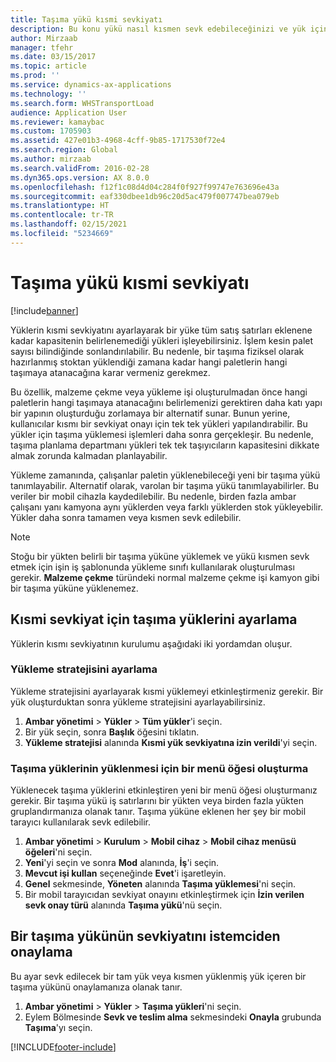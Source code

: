 ```yaml
---
title: Taşıma yükü kısmi sevkiyatı
description: Bu konu yükü nasıl kısmen sevk edebileceğinizi ve yük için kapasite planlamasını nasıl erteleyebileceğinizi açıklar.
author: Mirzaab
manager: tfehr
ms.date: 03/15/2017
ms.topic: article
ms.prod: ''
ms.service: dynamics-ax-applications
ms.technology: ''
ms.search.form: WHSTransportLoad
audience: Application User
ms.reviewer: kamaybac
ms.custom: 1705903
ms.assetid: 427e01b3-4968-4cff-9b85-1717530f72e4
ms.search.region: Global
ms.author: mirzaab
ms.search.validFrom: 2016-02-28
ms.dyn365.ops.version: AX 8.0.0
ms.openlocfilehash: f12f1c08d4d04c284f0f927f99747e763696e43a
ms.sourcegitcommit: eaf330dbee1db96c20d5ac479f007747bea079eb
ms.translationtype: HT
ms.contentlocale: tr-TR
ms.lasthandoff: 02/15/2021
ms.locfileid: "5234669"
---
```

# <a name="partial-shipment-of-a-transport-load"></a>Taşıma yükü kısmi sevkiyatı

[!include[banner](../includes/banner.md)]

Yüklerin kısmi sevkiyatını ayarlayarak bir yüke tüm satış satırları eklenene kadar kapasitenin belirlenemediği yükleri işleyebilirsiniz. İşlem kesin palet sayısı bilindiğinde sonlandırılabilir. Bu nedenle, bir taşıma fiziksel olarak hazırlanmış stoktan yüklendiği zamana kadar hangi paletlerin hangi taşımaya atanacağına karar vermeniz gerekmez.

Bu özellik, malzeme çekme veya yükleme işi oluşturulmadan önce hangi paletlerin hangi taşımaya atanacağını belirlemenizi gerektiren daha katı yapı bir yapının oluşturduğu zorlamaya bir alternatif sunar. Bunun yerine, kullanıcılar kısmı bir sevkiyat onayı için tek tek yükleri yapılandırabilir. Bu yükler için taşıma yüklemesi işlemleri daha sonra gerçekleşir. Bu nedenle, taşıma planlama departmanı yükleri tek tek taşıyıcıların kapasitesini dikkate almak zorunda kalmadan planlayabilir.

Yükleme zamanında, çalışanlar paletin yüklenebileceği yeni bir taşıma yükü tanımlayabilir. Alternatif olarak, varolan bir taşıma yükü tanımlayabilirler. Bu veriler bir mobil cihazla kaydedilebilir. Bu nedenle, birden fazla ambar çalışanı yanı kamyona aynı yüklerden veya farklı yüklerden stok yükleyebilir. Yükler daha sonra tamamen veya kısmen sevk edilebilir.

> [!NOTE] 
> Stoğu bir yükten belirli bir taşıma yüküne yüklemek ve yükü kısmen sevk etmek için işin iş şablonunda yükleme sınıfı kullanılarak oluşturulması gerekir. **Malzeme çekme** türündeki normal malzeme çekme işi kamyon gibi bir taşıma yüküne yüklenemez.

## <a name="set-up-transport-loads-for-partial-shipment"></a>Kısmi sevkiyat için taşıma yüklerini ayarlama

Yüklerin kısmı sevkiyatının kurulumu aşağıdaki iki yordamdan oluşur.

### <a name="set-the-loading-strategy"></a>Yükleme stratejisini ayarlama

Yükleme stratejisini ayarlayarak kısmi yüklemeyi etkinleştirmeniz gerekir. Bir yük oluşturduktan sonra yükleme stratejisini ayarlayabilirsiniz.

1. **Ambar yönetimi** \> **Yükler** \> **Tüm yükler**'i seçin.
2. Bir yük seçin, sonra **Başlık** öğesini tıklatın.
3. **Yükleme stratejisi** alanında **Kısmi yük sevkiyatına izin verildi**'yi seçin.

### <a name="create-a-menu-item-for-loading-of-transport-loads"></a>Taşıma yüklerinin yüklenmesi için bir menü öğesi oluşturma

Yüklenecek taşıma yüklerini etkinleştiren yeni bir menü öğesi oluşturmanız gerekir. Bir taşıma yükü iş satırlarını bir yükten veya birden fazla yükten gruplandırmanıza olanak tanır. Taşıma yüküne eklenen her şey bir mobil tarayıcı kullanılarak sevk edilebilir.

1. **Ambar yönetimi** \> **Kurulum** \> **Mobil cihaz** \> **Mobil cihaz menüsü öğeleri**'ni seçin.
2. **Yeni**'yi seçin ve sonra **Mod** alanında, **İş**'i seçin.
3. **Mevcut işi kullan** seçeneğinde **Evet**'i işaretleyin.
4. **Genel** sekmesinde, **Yöneten** alanında **Taşıma yüklemesi**'ni seçin.
5. Bir mobil tarayıcıdan sevkiyat onayını etkinleştirmek için **İzin verilen sevk onay türü** alanında **Taşıma yükü**'nü seçin.

## <a name="confirm-shipment-of-a-transport-load-from-the-client"></a>Bir taşıma yükünün sevkiyatını istemciden onaylama

Bu ayar sevk edilecek bir tam yük veya kısmen yüklenmiş yük içeren bir taşıma yükünü onaylamanıza olanak tanır.

1. **Ambar yönetimi** \> **Yükler** \> **Taşıma yükleri**'ni seçin.
2. Eylem Bölmesinde **Sevk ve teslim alma** sekmesindeki **Onayla** grubunda **Taşıma**'yı seçin.


[!INCLUDE[footer-include](../../includes/footer-banner.md)]